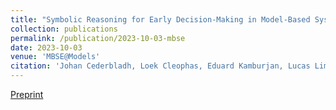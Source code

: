 ```yaml
---
title: "Symbolic Reasoning for Early Decision-Making in Model-Based Systems Engineering"
collection: publications
permalink: /publication/2023-10-03-mbse
date: 2023-10-03
venue: 'MBSE@Models'
citation: 'Johan Cederbladh, Loek Cleophas, Eduard Kamburjan, Lucas Lima, Hans Vangheluwe. (2023). <b>MBSE@Models</b>. Accepted for Publication, IEEE.'
---
```


[Preprint](files/mbse.pdf)
